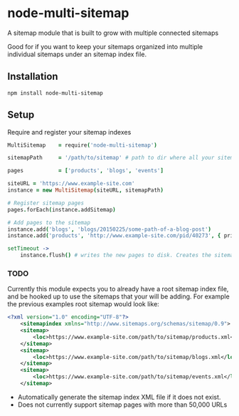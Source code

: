 # node-multi-sitemap
A sitemap module that is built to grow with multiple connected sitemaps

Good for if you want to keep your sitemaps organized into multiple individual sitemaps under an sitemap index file.

## Installation

`npm install node-multi-sitemap`

## Setup

Require and register your sitemap indexes

```coffee
MultiSitemap    = require('node-multi-sitemap')

sitemapPath     = '/path/to/sitemap' # path to dir where all your sitemaps live

pages           = ['products', 'blogs', 'events']

siteURL = 'https://www.example-site.com'
instance = new MultiSitemap(siteURL, sitemapPath)

# Register sitemap pages
pages.forEach(instance.addSitemap)

# Add pages to the sitemap
instance.add('blogs', 'blogs/20150225/some-path-of-a-blog-post')
instance.add('products', 'http://www.example-site.com/pid/40273', { priority: .8, changeFreq: 'monthly' })

setTimeout ->
    instance.flush() # writes the new pages to disk. Creates the sitemap if it doesn't exist, otherwise appends

```

### TODO

Currently this module expects you to already have a root sitemap index file, and be hooked up to use the sitemaps that your will be adding. For example the previous examples root sitemap would look like:

```xml
<?xml version="1.0" encoding="UTF-8"?>
    <sitemapindex xmlns="http://www.sitemaps.org/schemas/sitemap/0.9">
    <sitemap>
        <loc>https://www.example-site.com/path/to/sitemap/products.xml</loc>
    </sitemap>
    <sitemap>
        <loc>https://www.example-site.com/path/to/sitemap/blogs.xml</loc>
    </sitemap>
    <sitemap>
        <loc>https://www.example-site.com/path/to/sitemap/events.xml</loc>
    </sitemap>
```

- Automatically generate the sitemap index XML file if it does not exist.
- Does not currently support sitemap pages with more than 50,000 URLs